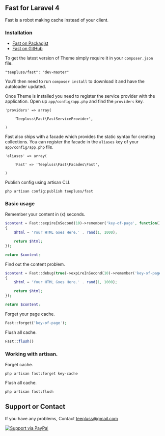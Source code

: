 ## Fast for Laravel 4

Fast is a robot making cache instead of your client.

### Installation

- [Fast on Packagist](https://packagist.org/packages/teepluss/fast)
- [Fast on GitHub](https://github.com/teepluss/laravel4-fast)

To get the latest version of Theme simply require it in your `composer.json` file.

~~~
"teepluss/fast": "dev-master"
~~~

You'll then need to run `composer install` to download it and have the autoloader updated.

Once Theme is installed you need to register the service provider with the application. Open up `app/config/app.php` and find the `providers` key.

~~~
'providers' => array(

    'Teepluss\Fast\FastServiceProvider',

)
~~~

Fast also ships with a facade which provides the static syntax for creating collections. You can register the facade in the `aliases` key of your `app/config/app.php` file.

~~~
'aliases' => array(

    'Fast' => 'Teepluss\Fast\Facades\Fast',

)
~~~

Publish config using artisan CLI.

~~~
php artisan config:publish teepluss/fast
~~~

### Basic usage

Remember your content in (x) seconds.

~~~php
$content = Fast::expireInSecond(10)->remember('key-of-page', function()
{
    $html = 'Your HTML Goes Here.' . rand(1, 1000);

    return $html;
});

return $content;
~~~

Find out the content problem.

~~~php
$content = Fast::debug(true)->expireInSecond(10)->remember('key-of-page', function()
{
    $html = 'Your HTML Goes Here.' . rand(1, 1000);

    return $html;
});

return $content;
~~~

Forget your page cache.

~~~php
Fast::forget('key-of-page');
~~~

Flush all cache.

~~~php
Fast::flush()
~~~

### Working with artisan.

Forget cache.

~~~
php artisan fast:forget key-cache
~~~

Flush all cache.

~~~
php artisan fast:flush
~~~

## Support or Contact

If you have any problems, Contact teepluss@gmail.com


[![Support via PayPal](https://rawgithub.com/chris---/Donation-Badges/master/paypal.jpeg)](https://www.paypal.com/cgi-bin/webscr?cmd=_s-xclick&hosted_button_id=9GEC8J7FAG6JA)
